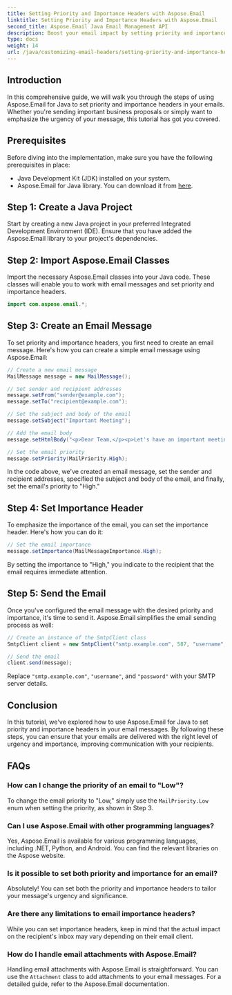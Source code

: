 ```yaml
---
title: Setting Priority and Importance Headers with Aspose.Email
linktitle: Setting Priority and Importance Headers with Aspose.Email
second_title: Aspose.Email Java Email Management API
description: Boost your email impact by setting priority and importance headers with Aspose.Email for Java. Learn how in this step-by-step guide.
type: docs
weight: 14
url: /java/customizing-email-headers/setting-priority-and-importance-headers/
---
```


## Introduction

In this comprehensive guide, we will walk you through the steps of using Aspose.Email for Java to set priority and importance headers in your emails. Whether you're sending important business proposals or simply want to emphasize the urgency of your message, this tutorial has got you covered.

## Prerequisites

Before diving into the implementation, make sure you have the following prerequisites in place:

- Java Development Kit (JDK) installed on your system.
- Aspose.Email for Java library. You can download it from [here](https://releases.aspose.com/email/java/).

## Step 1: Create a Java Project

Start by creating a new Java project in your preferred Integrated Development Environment (IDE). Ensure that you have added the Aspose.Email library to your project's dependencies.

## Step 2: Import Aspose.Email Classes

Import the necessary Aspose.Email classes into your Java code. These classes will enable you to work with email messages and set priority and importance headers.

```java
import com.aspose.email.*;
```

## Step 3: Create an Email Message

To set priority and importance headers, you first need to create an email message. Here's how you can create a simple email message using Aspose.Email:

```java
// Create a new email message
MailMessage message = new MailMessage();

// Set sender and recipient addresses
message.setFrom("sender@example.com");
message.setTo("recipient@example.com");

// Set the subject and body of the email
message.setSubject("Important Meeting");

// Add the email body
message.setHtmlBody("<p>Dear Team,</p><p>Let's have an important meeting tomorrow at 10 AM.</p>");

// Set the email priority
message.setPriority(MailPriority.High);
```

In the code above, we've created an email message, set the sender and recipient addresses, specified the subject and body of the email, and finally, set the email's priority to "High."

## Step 4: Set Importance Header

To emphasize the importance of the email, you can set the importance header. Here's how you can do it:

```java
// Set the email importance
message.setImportance(MailMessageImportance.High);
```

By setting the importance to "High," you indicate to the recipient that the email requires immediate attention.

## Step 5: Send the Email

Once you've configured the email message with the desired priority and importance, it's time to send it. Aspose.Email simplifies the email sending process as well:

```java
// Create an instance of the SmtpClient class
SmtpClient client = new SmtpClient("smtp.example.com", 587, "username", "password");

// Send the email
client.send(message);
```

Replace `"smtp.example.com"`, `"username"`, and `"password"` with your SMTP server details.

## Conclusion

In this tutorial, we've explored how to use Aspose.Email for Java to set priority and importance headers in your email messages. By following these steps, you can ensure that your emails are delivered with the right level of urgency and importance, improving communication with your recipients.

## FAQs

### How can I change the priority of an email to "Low"?

To change the email priority to "Low," simply use the `MailPriority.Low` enum when setting the priority, as shown in Step 3.

### Can I use Aspose.Email with other programming languages?

Yes, Aspose.Email is available for various programming languages, including .NET, Python, and Android. You can find the relevant libraries on the Aspose website.

### Is it possible to set both priority and importance for an email?

Absolutely! You can set both the priority and importance headers to tailor your message's urgency and significance.

### Are there any limitations to email importance headers?

While you can set importance headers, keep in mind that the actual impact on the recipient's inbox may vary depending on their email client.

### How do I handle email attachments with Aspose.Email?

Handling email attachments with Aspose.Email is straightforward. You can use the `Attachment` class to add attachments to your email messages. For a detailed guide, refer to the Aspose.Email documentation.

